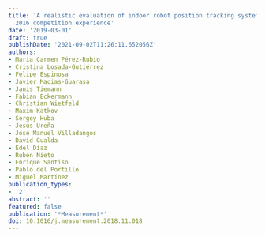 ```yaml
---
title: 'A realistic evaluation of indoor robot position tracking systems: The IPIN
  2016 competition experience'
date: '2019-03-01'
draft: true
publishDate: '2021-09-02T11:26:11.652056Z'
authors:
- Maria Carmen Pérez-Rubio
- Cristina Losada-Gutiérrez
- Felipe Espinosa
- Javier Macias-Guarasa
- Janis Tiemann
- Fabian Eckermann
- Christian Wietfeld
- Maxim Katkov
- Sergey Huba
- Jesús Ureña
- José Manuel Villadangos
- David Gualda
- Edel Díaz
- Rubén Nieto
- Enrique Santiso
- Pablo del Portillo
- Miguel Martínez
publication_types:
- '2'
abstract: ''
featured: false
publication: '*Measurement*'
doi: 10.1016/j.measurement.2018.11.018
---
```


